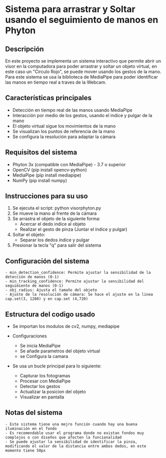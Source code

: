 # Sistema para arrastrar y Soltar usando el seguimiento de manos en Phyton

## Descripción
En este proyecto se implementa un sistema interactivo que permite abrir un visor en la computadora para poder arrastrar y soltar un objeto virtual, en este caso un "Circulo Rojo", se puede mover usando los gestos de la mano. Para este sistema  se usa la biblioteca de MediaPipe para poder identificar las manos en tiempo real a traves de la Webcam.

## Características principales
- Detección en tiempo real de las manos usando MediaPipe
- Interacción por medio de los gestos, usando el indice y pulgar de la mano
- El objeto virtual sigue los movimientos de la mano
- Se visualizan los puntos de referencia de la mano
- Se configura la resolución para adaptar la cámara

## Requisitos del sistema
 - Phyton 3x (compatible con MediaPipe) - 3.7 o superior
 - OpenCV (pip install opencv-python)
 - MediaPipe (pip install mediapipe)
 - NumPy (pip install numpy)

## Instrucciones para su uso
1. Se ejecuta el script: python visorphyton.py
2. Se mueve la mano al frente de la cámara
3. Se arrastra el objeto de la siguiente forma:
    - Acercar el dedo indice al objeto
    - Realizar el gesto de pinza (Juntar el índice y pulgar)
4. Soltar el objeto:
    - Separar los dedos índice y pulgar
5. Presionar la tecla "q" para salir del sistema

## Configuración del sistema

    - min_detection_confidence: Permite ajustar la sensibilidad de la detección de manos (0-1)
    - min_tracking_confidence: Permite ajustar la sensibilidad del seguimiento de manos (0-1)
    - obj_radius: Ajusta el tamaño del objeto
    - Ajuste de la resolución de cámara: Se hace el ajuste en la linea cap.set(3, 1280) y en cap.set (4,720)

## Estructura del codigo usado

- Se importan los modulos de cv2, numpy, mediapipe

- Configuraciones
    - Se inicia MediaPipe
    - Se añade parametros del objeto virtual
    - se Configura la camara

- Se usa un bucle principal para lo siguiente:
    - Capturar los fotogramas
    - Procesar con MediaPipe
    - Detectar los gestos
    - Actualizar la posicion del objeto
    - Visualizar en pantalla

## Notas del sistema
    - Este sistema tiene una mejro función cuando hay una buena iluminación en el fondo
    - Es recomendable usar el programa donde no existan fondos muy complejos o con diseños que afecten la funcionalidad
    - Se puede ajustar la sensibilidad de identificar la pinza, modificando el valor de la distancia entre ambos dedos, en este momento tiene 50px
    



